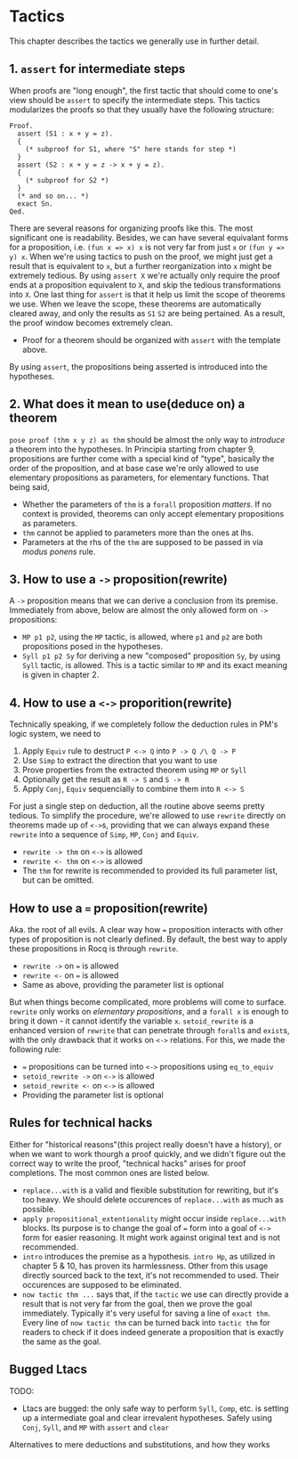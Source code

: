 # Tactics

This chapter describes the tactics we generally use in further detail.

## 1. `assert` for intermediate steps
When proofs are "long enough", the first tactic that should come to one's view should be `assert` to specify the intermediate steps. This tactics modularizes the proofs so that they usually have the following structure:

```Coq
Proof.
  assert (S1 : x + y = z).
  {
    (* subproof for S1, where "S" here stands for step *)
  }
  assert (S2 : x + y = z -> x + y = z).
  {
    (* subproof for S2 *)
  }
  (* and so on... *)
  exact Sn.
Qed.
```

There are several reasons for organizing proofs like this. The most significant one is readability. Besides, we can have several equivalant forms for a proposition, i.e. `(fun x => x) x` is not very far from just `x` or `(fun y => y) x`. When we're using tactics to push on the proof, we might just get a result that is equivalent to `x`, but a further reorganization into `x` might be extremely tedious. By using `assert X` we're actually only require the proof ends at a proposition equivalent to `X`, and skip the tedious transformations into `X`. One last thing for `assert` is that it help us limit the scope of theorems we use. When we leave the scope, these theorems are automatically cleared away, and only the results as `S1` `S2` are being pertained. As a result, the proof window becomes extremely clean.

- Proof for a theorem should be organized with `assert` with the template above.

By using `assert`, the propositions being asserted is introduced into the hypotheses.

## 2. What does it mean to use(deduce on) a theorem
`pose proof (thm x y z) as thm` should be almost the only way to *introduce* a theorem into the hypotheses. In Principia starting from chapter 9, propositions are further come with a special kind of "type", basically the order of the proposition, and at base case we're only allowed to use elementary propositions as parameters, for elementary functions. That being said,
- Whether the parameters of `thm` is a `forall` proposition *matters*. If no context is provided, theorems can only accept elementary propositions as parameters.
- `thm` cannot be applied to parameters more than the ones at lhs.
- Parameters at the rhs of the `thm` are supposed to be passed in via *modus ponens* rule.

## 3. How to use a `->` proposition(rewrite)
A `->` proposition means that we can derive a conclusion from its premise. Immediately from above, below are almost the only allowed form on `->` propositions:
- `MP p1 p2`, using the `MP` tactic, is allowed, where `p1` and `p2` are both propositions posed in the hypotheses.
- `Syll p1 p2 Sy` for deriving a new "composed" proposition `Sy`, by using `Syll` tactic, is allowed. This is a tactic similar to `MP` and its exact meaning is given in chapter 2.

## 4. How to use a `<->` proporition(rewrite)
Technically speaking, if we completely follow the deduction rules in PM's logic system, we need to
1. Apply `Equiv` rule to destruct `P <-> Q` into `P -> Q /\ Q -> P`
2. Use `Simp` to extract the direction that you want to use
3. Prove properties from the extracted theorem using `MP` or `Syll`
4. Optionally get the result as `R -> S` and `S -> R`
5. Apply `Conj`, `Equiv` sequencially to combine them into `R <-> S`

For just a single step on deduction, all the routine above seems pretty tedious. To simplify the procedure, we're allowed to use `rewrite` directly on theorems made up of `<->`s, providing that we can always expand these `rewrite` into a sequence of `Simp`, `MP`, `Conj` and `Equiv`.
- `rewrite -> thm` on `<->` is allowed
- `rewrite <- thm` on `<->` is allowed
- The `thm` for rewrite is recommended to provided its full parameter list, but can be omitted.

## How to use a `=` proposition(rewrite)
Aka. the root of all evils. A clear way how `=` proposition interacts with other types of proposition is not clearly defined. By default, the best way to apply these propositions in Rocq is through `rewrite`.
- `rewrite ->` on `=` is allowed
- `rewrite <-` on `=` is allowed
- Same as above, providing the parameter list is optional

But when things become complicated, more problems will come to surface. `rewrite` only works on *elementary propositions*, and a `forall x` is enough to bring it down - it cannot identify the variable `x`. `setoid_rewrite` is a enhanced version of `rewrite` that can penetrate through `forall`s and `exist`s, with the only drawback that it works on `<->` relations. For this, we made the following rule:
- `=` propositions can be turned into `<->` propositions using `eq_to_equiv`
- `setoid_rewrite ->` on `<->` is allowed
- `setoid_rewrite <-` on `<->` is allowed
- Providing the parameter list is optional

## Rules for technical hacks 
Either for "historical reasons"(this project really doesn't have a history), or when we want to work thourgh a proof quickly, and we didn't figure out the correct way to write the proof, "technical hacks" arises for proof completions. The most common ones are listed below.
- `replace...with` is a valid and flexible substitution for rewriting, but it's too heavy. We should delete occurences of `replace...with` as much as possible.
- `apply propositional_extentionality` might occur inside `replace...with` blocks. Its purpose is to change the goal of `=` form into a goal of `<->` form for easier reasoning. It might work against original text and is not recommended.
- `intro` introduces the premise as a hypothesis. `intro Hp`, as utilized in chapter 5 & 10, has proven its harmlessness. Other from this usage directly sourced back to the text, it's not recommended to used. Their occurences are supposed to be eliminated.
- `now tactic thm ...` says that, if the `tactic` we use can directly provide a result that is not very far from the goal, then we prove the goal immediately. Typically it's very useful for saving a line of `exact thm`. Every line of `now tactic thm` can be turned back into `tactic thm` for readers to check if it does indeed generate a proposition that is exactly the same as the goal.

## Bugged Ltacs

TODO:
- Ltacs are bugged: the only safe way to perform `Syll`, `Comp`, etc. is setting up a intermediate goal and clear irrevalent hypotheses. Safely using `Conj`, `Syll`, and `MP` with `assert` and `clear`

Alternatives to mere deductions and substitutions, and how they works
